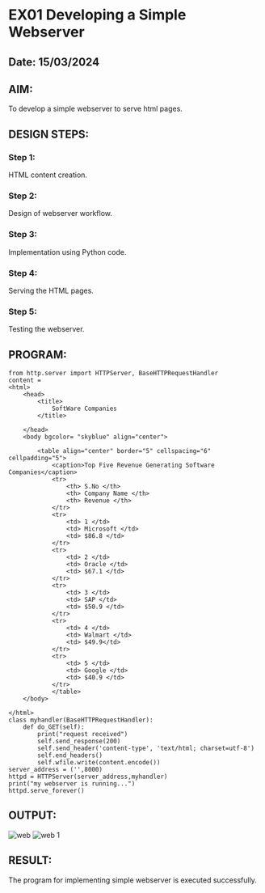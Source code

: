 # EX01 Developing a Simple Webserver
## Date: 15/03/2024

## AIM:
To develop a simple webserver to serve html pages.

## DESIGN STEPS:
### Step 1: 
HTML content creation.

### Step 2:
Design of webserver workflow.

### Step 3:
Implementation using Python code.

### Step 4:
Serving the HTML pages.

### Step 5:
Testing the webserver.

## PROGRAM:
```
from http.server import HTTPServer, BaseHTTPRequestHandler
content = 
<html>
	<head>
		<title>
			SoftWare Companies
		</title>

	</head>
	<body bgcolor= "skyblue" align="center">
		
		<table align="center" border="5" cellspacing="6" cellpadding="5">
			<caption>Top Five Revenue Generating Software Companies</caption>
			<tr>
				<th> S.No </th>
				<th> Company Name </th>
				<th> Revenue </th>
			</tr>
			<tr>
				<td> 1 </td>
				<td> Microsoft </td>
				<td> $86.8 </td>
			</tr>
			<tr>
				<td> 2 </td>
				<td> Oracle </td>
				<td> $67.1 </td>
			</tr>
			<tr>
				<td> 3 </td>
				<td> SAP </td>
				<td> $50.9 </td>
			</tr>
			<tr>
				<td> 4 </td>
				<td> Walmart </td>
				<td> $49.9</td>
			</tr>
			<tr>
				<td> 5 </td>
				<td> Google </td>
				<td> $40.9 </td>
			</tr>
			</table>
	</body>

</html>
class myhandler(BaseHTTPRequestHandler):
    def do_GET(self):
        print("request received")
        self.send_response(200)
        self.send_header('content-type', 'text/html; charset=utf-8')
        self.end_headers()
        self.wfile.write(content.encode())
server_address = ('',8000)
httpd = HTTPServer(server_address,myhandler)
print("my webserver is running...")
httpd.serve_forever()

```

## OUTPUT:
![web](https://github.com/Thamizhjo/simplewebserver/assets/123891476/26ae3d5a-7182-412b-aab8-de9ac4cf2f60)
![web 1](https://github.com/Thamizhjo/simplewebserver/assets/123891476/a71a2840-42a6-4fe1-90b9-36464b1110e9)

## RESULT:
The program for implementing simple webserver is executed successfully.
